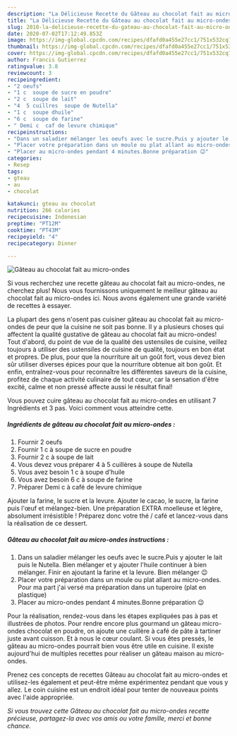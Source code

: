 ```yaml
---
description: "La Délicieuse Recette du Gâteau au chocolat fait au micro-ondes"
title: "La Délicieuse Recette du Gâteau au chocolat fait au micro-ondes"
slug: 2010-la-delicieuse-recette-du-gateau-au-chocolat-fait-au-micro-ondes
date: 2020-07-02T17:12:49.853Z
image: https://img-global.cpcdn.com/recipes/dfafd0a455e27cc1/751x532cq70/gateau-au-chocolat-fait-au-micro-ondes-photo-principale-de-la-recette.jpg
thumbnail: https://img-global.cpcdn.com/recipes/dfafd0a455e27cc1/751x532cq70/gateau-au-chocolat-fait-au-micro-ondes-photo-principale-de-la-recette.jpg
cover: https://img-global.cpcdn.com/recipes/dfafd0a455e27cc1/751x532cq70/gateau-au-chocolat-fait-au-micro-ondes-photo-principale-de-la-recette.jpg
author: Francis Gutierrez
ratingvalue: 3.8
reviewcount: 3
recipeingredient:
- "2 oeufs"
- "1 c  soupe de sucre en poudre"
- "2 c  soupe de lait"
- "4  5 cuillres  soupe de Nutella"
- "1 c  soupe dhuile"
- "6 c  soupe de farine"
- " Demi c  caf de levure chimique"
recipeinstructions:
- "Dans un saladier mélanger les oeufs avec le sucre.Puis y ajouter le lait puis le Nutella. Bien mélanger et y ajouter l&#39;huile continuer à bien mélanger. Finir en ajoutant la farine et la levure. Bien mélanger 😉"
- "Placer votre préparation dans un moule ou plat allant au micro-ondes. Pour ma part j&#39;ai versé ma préparation dans un tuperoire (plat en plastique)"
- "Placer au micro-ondes pendant 4 minutes.Bonne préparation 😉"
categories:
- Resep
tags:
- gteau
- au
- chocolat

katakunci: gteau au chocolat 
nutrition: 266 calories
recipecuisine: Indonesian
preptime: "PT12M"
cooktime: "PT43M"
recipeyield: "4"
recipecategory: Dinner

---
```



![Gâteau au chocolat fait au micro-ondes](https://img-global.cpcdn.com/recipes/dfafd0a455e27cc1/751x532cq70/gateau-au-chocolat-fait-au-micro-ondes-photo-principale-de-la-recette.jpg)

Si vous recherchez une recette gâteau au chocolat fait au micro-ondes, ne cherchez plus! Nous vous fournissons uniquement le meilleur gâteau au chocolat fait au micro-ondes ici. Nous avons également une grande variété de recettes à essayer.

La plupart des gens n'osent pas cuisiner gâteau au chocolat fait au micro-ondes de peur que la cuisine ne soit pas bonne. Il y a plusieurs choses qui affectent la qualité gustative de gâteau au chocolat fait au micro-ondes! Tout d'abord, du point de vue de la qualité des ustensiles de cuisine, veillez toujours à utiliser des ustensiles de cuisine de qualité, toujours en bon état et propres. De plus, pour que la nourriture ait un goût fort, vous devez bien sûr utiliser diverses épices pour que la nourriture obtenue ait bon goût. Et enfin, entraînez-vous pour reconnaître les différentes saveurs de la cuisine, profitez de chaque activité culinaire de tout cœur, car la sensation d'être excité, calme et non pressé affecte aussi le résultat final!

<!--inarticleads1-->

Vous pouvez cuire gâteau au chocolat fait au micro-ondes en utilisant 7 Ingrédients et 3 pas. Voici comment vous atteindre cette.

##### Ingrédients de gâteau au chocolat fait au micro-ondes :

1. Fournir 2 oeufs
1. Fournir 1 c à soupe de sucre en poudre
1. Fournir 2 c à soupe de lait
1. Vous devez vous préparer 4 à 5 cuillères à soupe de Nutella
1. Vous avez besoin 1 c à soupe d&#39;huile
1. Vous avez besoin 6 c à soupe de farine
1. Préparer  Demi c à café de levure chimique


Ajouter la farine, le sucre et la levure. Ajouter le cacao, le sucre, la farine puis l&#39;œuf et mélangez-bien. Une préparation EXTRA moelleuse et légère, absolument irrésistible ! Préparez donc votre thé / café et lancez-vous dans la réalisation de ce dessert. 

<!--inarticleads2-->

##### Gâteau au chocolat fait au micro-ondes instructions :

1. Dans un saladier mélanger les oeufs avec le sucre.Puis y ajouter le lait puis le Nutella. Bien mélanger et y ajouter l&#39;huile continuer à bien mélanger. Finir en ajoutant la farine et la levure. Bien mélanger 😉
1. Placer votre préparation dans un moule ou plat allant au micro-ondes. Pour ma part j&#39;ai versé ma préparation dans un tuperoire (plat en plastique)
1. Placer au micro-ondes pendant 4 minutes.Bonne préparation 😉


Pour la réalisation, rendez-vous dans les étapes expliquées pas à pas et illustrées de photos. Pour rendre encore plus gourmand un gâteau micro-ondes chocolat en poudre, on ajoute une cuillère à café de pâte à tartiner juste avant cuisson. Et à nous le cœur coulant. Si vous êtes pressés, le gâteau au micro-ondes pourrait bien vous être utile en cuisine. Il existe aujourd&#39;hui de multiples recettes pour réaliser un gâteau maison au micro-ondes. 

<!--inarticleads1-->

<p>
Prenez ces concepts de recettes Gâteau au chocolat fait au micro-ondes et utilisez-les également et peut-être même expérimentez pendant que vous y allez. Le coin cuisine est un endroit idéal pour tenter de nouveaux points avec l'aide appropriée.
</p>

<p>
<i>Si vous trouvez cette Gâteau au chocolat fait au micro-ondes recette précieuse, partagez-la avec vos amis ou votre famille, merci et bonne chance.</i>
</p>
